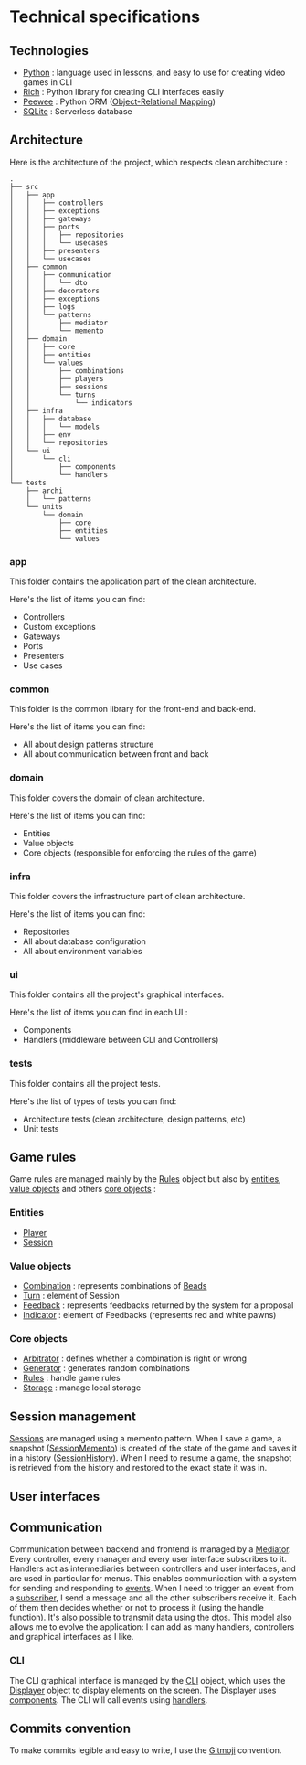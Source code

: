 # Technical specifications

## Technologies

* [Python](https://www.python.org/) : language used in lessons, and easy to use for creating video games in CLI
* [Rich](https://rich.readthedocs.io) : Python library for creating CLI interfaces easily
* [Peewee](https://docs.peewee-orm.com) : Python
  ORM ([Object-Relational Mapping](https://en.wikipedia.org/wiki/Object%E2%80%93relational_mapping))
* [SQLite](https://www.sqlite.org/) : Serverless database

## Architecture

Here is the architecture of the project, which respects clean architecture :

```
.
├── src
│   ├── app
│   │   ├── controllers
│   │   ├── exceptions
│   │   ├── gateways
│   │   ├── ports
│   │   │   ├── repositories
│   │   │   └── usecases
│   │   ├── presenters
│   │   └── usecases
│   ├── common
│   │   ├── communication
│   │   │   └── dto
│   │   ├── decorators
│   │   ├── exceptions
│   │   ├── logs
│   │   └── patterns
│   │       ├── mediator
│   │       └── memento
│   ├── domain
│   │   ├── core
│   │   ├── entities
│   │   └── values
│   │       ├── combinations
│   │       ├── players
│   │       ├── sessions
│   │       └── turns
│   │           └── indicators
│   ├── infra
│   │   ├── database
│   │   │   └── models
│   │   ├── env
│   │   └── repositories
│   └── ui
│       └── cli
│           ├── components
│           └── handlers
└── tests
    ├── archi
    │   └── patterns
    └── units
        └── domain
            ├── core
            ├── entities
            └── values
```

### app

This folder contains the application part of the clean architecture.<br>

Here's the list of items you can find:

* Controllers
* Custom exceptions
* Gateways
* Ports
* Presenters
* Use cases

### common

This folder is the common library for the front-end and back-end.<br>

Here's the list of items you can find:

* All about design patterns structure
* All about communication between front and back

### domain

This folder covers the domain of clean architecture.<br>

Here's the list of items you can find:

* Entities
* Value objects
* Core objects (responsible for enforcing the rules of the game)

### infra

This folder covers the infrastructure part of clean architecture.<br>

Here's the list of items you can find:

* Repositories
* All about database configuration
* All about environment variables

### ui

This folder contains all the project's graphical interfaces.<br>

Here's the list of items you can find in each UI :

* Components
* Handlers (middleware between CLI and Controllers)

### tests

This folder contains all the project tests.<br>

Here's the list of types of tests you can find:

* Architecture tests (clean architecture, design patterns, etc)
* Unit tests

## Game rules

Game rules are managed mainly by the [Rules](../src/domain/core/Rules.py) object but also
by [entities](../src/domain/entities), [value objects](../src/domain/values) and
others [core objects](../src/domain/core) :

### Entities

* [Player](../src/domain/entities/Player.py)
* [Session](../src/domain/entities/Session.py)

### Value objects

* [Combination](../src/domain/values/combinations/Combination.py) : represents combinations
  of [Beads](../src/domain/values/combinations/Bead.py)
* [Turn](../src/domain/values/sessions/Turn.py) : element of Session
* [Feedback](../src/domain/values/turns/Feedback.py) : represents feedbacks returned by the system for a proposal
* [Indicator](../src/domain/values/turns/indicators/Indicator.py) : element of Feedbacks (represents red and white
  pawns)

### Core objects

* [Arbitrator](../src/domain/core/Arbitrator.py) : defines whether a combination is right or wrong
* [Generator](../src/domain/core/Generator.py) : generates random combinations
* [Rules](../src/domain/core/Rules.py) : handle game rules
* [Storage](../src/domain/core/Storage.py) : manage local storage

## Session management

[Sessions](../src/domain/entities/Session.py) are managed using a memento pattern. When I save a
game, a snapshot ([SessionMemento](../src/domain/values/sessions/SessionMemento.py)) is created of the state of the game
and saves it in
a history ([SessionHistory](../src/domain/values/sessions/SessionHistory.py)). When I need to resume a game, the
snapshot is retrieved from the history and restored to the exact state it
was in.

## User interfaces

## Communication

Communication between backend and frontend is managed by a [Mediator](../src/common/communication/Mediator.py). Every controller, every manager and every user
interface subscribes to it. Handlers act as intermediaries between controllers and user interfaces, and are used in
particular for menus. This enables communication with a system for sending and responding to [events](../src/common/communication/EventEnum.py). When I need to
trigger an event from a [subscriber](../src/common/communication/Subscriber.py), I send a message and all the other subscribers receive it. Each of them then decides
whether or not to process it (using the handle function). It's also possible to transmit data using the [dtos](../src/common/communication/dto).
This model also allows me to evolve the application: I can add as many handlers, controllers and graphical interfaces as
I like.

### CLI

The CLI graphical interface is managed by the [CLI](../src/ui/cli/CLI.py) object, which uses
the [Displayer](../src/ui/cli/Displayer.py) object to display elements on the
screen. The Displayer uses [components](../src/ui/cli/components). The CLI will call events
using [handlers](../src/ui/cli/handlers).

## Commits convention

To make commits legible and easy to write, I use the [Gitmoji](https://gitmoji.dev/) convention.
